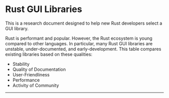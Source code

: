 # Rust GUI Libraries

This is a research document designed to help new Rust developers select a GUI library. 

Rust is performant and popular. However, the Rust ecosystem is young compared to other languages.
In particular, many Rust GUI libraries are unstable, under-documented, and early-development.
This table compares existing libraries based on these qualities:

 - Stability
 - Quality of Documentation
 - User-Friendliness
 - Performance
 - Activity of Community

---

